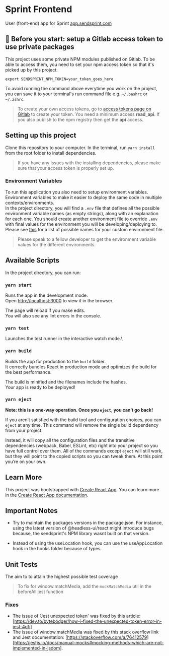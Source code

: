 # Sprint Frontend

User (front-end) app for Sprint [app.sendsprint.com](https://app.sendsprint.com)

## 🚨 Before you start: setup a Gitlab access token to use private packages

This project uses some private NPM modules published on Gitlab. To be able to access
them, you need to set your npm access token so that it's picked up by this project.

```shell
export SENDSPRINT_NPM_TOKEN=your_token_goes_here
```

To avoid running the command above everytime you work on the project, you can save it to your terminal's run command file e.g. `~/.bashrc` or `~/.zshrc`.

> To create your own access tokens, go to [access tokens page on Gitlab](https://gitlab.com/-/profile/personal_access_tokens) to create your token. You need a minimum access **read_api**. If you also publish to the npm registry then get the **api** access.

## Setting up this project

Clone this repository to your computer. In the terminal, run `yarn install` from the root folder to install dependencies.

> If you have any issues with the installing dependencies, please make sure that your access token is properly set up.

### Environment Variables

To run this application you also need to setup environment variables. Environment variables to make it easier to deploy the same code in multiple contexts/environments.\
In the project directory, you will find a `.env` file that defines all the possible environment variable names (as empty strings), along with an explanation for each one. You should create another environment file to override `.env` with final values for the environment you will be developing/deploying to. Please see [this](https://create-react-app.dev/docs/adding-custom-environment-variables/#what-other-env-files-can-be-used) for a list of possible names for your custom environment file.

> Please speak to a fellow developer to get the environment variable values for the different environments.

## Available Scripts

In the project directory, you can run:

### `yarn start`

Runs the app in the development mode.\
Open [http://localhost:3000](http://localhost:3000) to view it in the browser.

The page will reload if you make edits.\
You will also see any lint errors in the console.

### `yarn test`

Launches the test runner in the interactive watch mode.\

### `yarn build`

Builds the app for production to the `build` folder.\
It correctly bundles React in production mode and optimizes the build for the best performance.

The build is minified and the filenames include the hashes.\
Your app is ready to be deployed!

### `yarn eject`

**Note: this is a one-way operation. Once you `eject`, you can’t go back!**

If you aren’t satisfied with the build tool and configuration choices, you can `eject` at any time. This command will remove the single build dependency from your project.

Instead, it will copy all the configuration files and the transitive dependencies (webpack, Babel, ESLint, etc) right into your project so you have full control over them. All of the commands except `eject` will still work, but they will point to the copied scripts so you can tweak them. At this point you’re on your own.

## Learn More

This project was bootstrapped with [Create React App](https://github.com/facebook/create-react-app). You can learn more in the [Create React App documentation](https://facebook.github.io/create-react-app/docs/getting-started).

## Important Notes

- Try to maintain the packages versions in the package.json. For instance, using the latest version of @headless-ui/react might introduce bugs because, the sendsprint's NPM library wasnt built on that version.

- Instead of using the useLocation hook, you can use the useAppLocation hook in the hooks folder because of types.

## Unit Tests

The aim to to attain the highest possible test coverage

> To fix for window.matchMedia, add the `mockMatchMedia` util in the beforeAll jest function

### Fixes

- The issue of 'Jest unexpected token' was fixed by this article: [https://dev.to/bytebodger/how-i-fixed-the-unexpected-token-error-in-jest-4o1j]
- The issue of window.matchMedia was fixed by this stack overflow link and Jest documentation: [https://stackoverflow.com/a/76412579] [https://jestjs.io/docs/manual-mocks#mocking-methods-which-are-not-implemented-in-jsdom].
